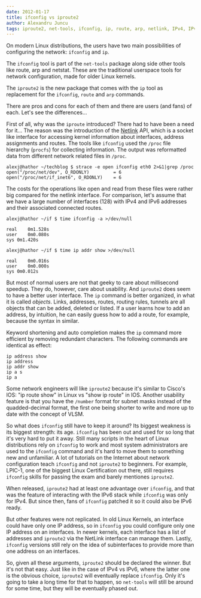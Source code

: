```yaml
---
date: 2012-01-17
title: ifconfig vs iproute2
author: Alexandru Juncu
tags: iproute2, net-tools, ifconfig, ip, route, arp, netlink, IPv4, IPv6
---
```


On modern Linux distributions, the users have two main possibilities of
configuring the network: `ifconfig` and `ip`.

<!--more-->

The `ifconfig` tool is part of the `net-tools` package along side other
tools like route, arp and netstat. These are the traditional userspace
tools for network configuration, made for older Linux kernels.

The `iproute2` is the new package that comes with the `ip` tool as
replacement for the `ifconfig`, `route` and `arp` commands.

There are pros and cons for each of them and there are users (and fans) of
each. Let's see the differences...

First of all, why was the `iproute` introduced? There had to have been a need
for it... The reason was the introduction of the
[Netlink](http://www.faqs.org/rfcs/rfc3549.html "Netlink") API, which is a
socket like interface for accessing kernel information about interfaces,
address assignments and routes. The tools like `ifconfig` used the `/proc`
file hierarchy (`procfs`) for collecting information. The output was reformatted
data from different network related files in `/proc`.

	alexj@hathor ~/techblog $ strace -e open ifconfig eth0 2>&1|grep /proc
	open("/proc/net/dev", O_RDONLY)         = 6
	open("/proc/net/if_inet6", O_RDONLY)    = 6

The costs for the operations like open and read from these files were
rather big compared for the netlink interface. For comparison, let's assume
that we have a large number of interfaces (128) with IPv4 and IPv6
addresses and their associated connected routes.

	alexj@hathor ~/if $ time ifconfig -a >/dev/null 

	real	0m1.528s
	user	0m0.080s
	sys	0m1.420s

	alexj@hathor ~/if $ time ip addr show >/dev/null

	real	0m0.016s
	user	0m0.000s
	sys	0m0.012s

But most of normal users are not that geeky to care about millisecond
speedup. They do, however, care about usability. And `iproute2` does seem to
have a better user interface. The `ip` command is better organized, in what
it is called _objects_. Links, addresses, routes, routing rules, tunnels are
all objects that can be added, deleted or listed. If a user learns how to
add an address, by intuition, he can easily guess how to add a route, for
example, because the syntax in similar.

Keyword shortening and auto completion makes the `ip` command more efficient
by removing redundant characters. The following commands are identical as
effect:

	ip address show
	ip address
	ip addr show
	ip a s
	ip a

Some network engineers will like `iproute2` because it's similar to
Cisco's IOS: "ip route show" in Linux vs "show ip route" in IOS. Another
usability feature is that you have the `/number` format for subnet masks
instead of the quadded-decimal format, the first one being shorter to
write and more up to date with the concept of VLSM.

So what does `ifconfig` still have to keep it around? Its biggest weakness is
its biggest strength: its age. `ifconfig` has been out and used for so long
that it's very hard to put it away. Still many scripts in the heart of Linux
distributions rely on `ifconfig` to work and most system administrators are
used to the `ifconfig` command and it's hard to move them to something new and
unfamiliar. A lot of tutorials on the Internet about network configuration
teach `ifconfig` and not `iproute2`  to beginners. For example, LPIC-1, one of
the biggest Linux Certification out there, still requires `ifconfig` skills
for passing the exam and barely mentiones `iproute2`.

When released, `iproute2`  had at least one advantage over `ifconfig`, and
that was the feature of interacting with the IPv6 stack while `ifconfig` was
only for IPv4. But since then, fans of `ifconfig` patched it so it could also
be IPv6 ready.

But other features were not replicated. In old Linux Kernels, an interface
could have only one IP address, so in `ifconfig` you could configure only one
IP address on an interfaces. In newer kernels, each interface has a list of
addresses and `iproute2`  via the NetLink interface can manage them. Lastly,
`ifconfig` versions still rely on the idea of subinterfaces to provide more
than one address on an interfaces.

So, given all these arguments, `iproute2`  should be declared the winner. But
it's not that easy. Just like in the case of IPv4 vs IPv6, where the latter
one is the obvious choice, `iproute2`  will eventually replace `ifconfig`.
Only it's going to take a long time for that to happen, so `net-tools` will
still be around for some time, but they will be eventually phased out.
